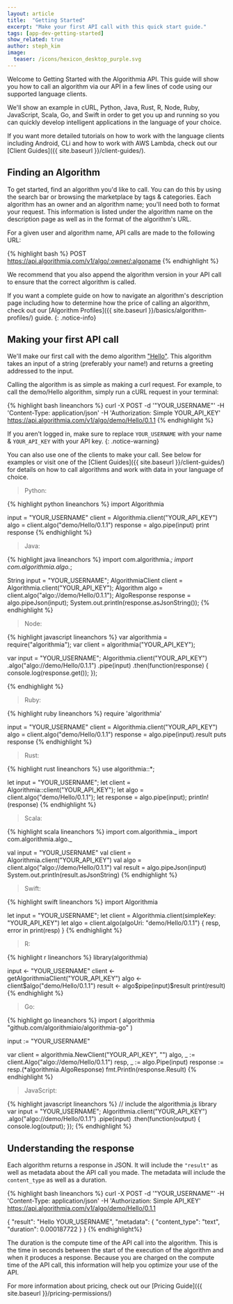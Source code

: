 ```yaml
---
layout: article
title:  "Getting Started"
excerpt: "Make your first API call with this quick start guide."
tags: [app-dev-getting-started]
show_related: true
author: steph_kim
image:
  teaser: /icons/hexicon_desktop_purple.svg
---
```


Welcome to Getting Started with the Algorithmia API. This guide will show you how to call an algorithm via our API in a few lines of code using our supported language clients.

We'll show an example in cURL, Python, Java, Rust, R, Node, Ruby, JavaScript, Scala, Go, and Swift in order to get you up and running so you can quickly develop intelligent applications in the language of your choice.

If you want more detailed tutorials on how to work with the language clients including Android, CLi and how to work with AWS Lambda, check out our [Client Guides]({{ site.baseurl }}/client-guides/).

## Finding an Algorithm

To get started, find an algorithm you'd like to call. You can do this by using the search bar or browsing the marketplace by tags & categories. Each algorithm has an owner and an algorithm name; you'll need both to format your request. This information is listed under the algorithm name on the description page as well as in the format of the algorithm's URL.

For a given user and algorithm name, API calls are made to the following URL:

{% highlight bash %}
POST https://api.algorithmia.com/v1/algo/:owner/:algoname
{% endhighlight %}

We recommend that you also append the algorithm version in your API call to ensure that the correct algorithm is called.

If you want a complete guide on how to navigate an algorithm's description page including how to determine how the price of calling an algorithm, check out our [Algorithm Profiles]({{ site.baseurl }}/basics/algorithm-profiles/) guide.
{: .notice-info}

## Making your first API call

We'll make our first call with the demo algorithm ["Hello"](https://algorithmia.com/algorithms/demo/Hello). This algorithm takes an input of a string (preferably your name!) and returns a greeting addressed to the input.

Calling the algorithm is as simple as making a curl request. For example, to call the demo/Hello algorithm, simply run a cURL request in your terminal:

{% highlight bash lineanchors %}
curl -X POST -d '"YOUR_USERNAME"' -H 'Content-Type: application/json' -H 'Authorization: Simple YOUR_API_KEY' https://api.algorithmia.com/v1/algo/demo/Hello/0.1.1
{% endhighlight %}

If you aren't logged in, make sure to replace <code>YOUR&lowbar;USERNAME</code> with your name & <code>YOUR&lowbar;API&lowbar;KEY</code> with your API key.
{: .notice-warning}

You can also use one of the clients to make your call. See below for examples or visit one of the [Client Guides]({{ site.baseurl }}/client-guides/) for details on how to call algorithms and work with data in your language of choice.

> Python:

{% highlight python lineanchors %}
import Algorithmia

input = "YOUR_USERNAME"
client = Algorithmia.client("YOUR_API_KEY")
algo = client.algo("demo/Hello/0.1.1")
response = algo.pipe(input)
print response
{% endhighlight %}

> Java:

{% highlight java lineanchors %}
import com.algorithmia.*;
import com.algorithmia.algo.*;

String input = "YOUR_USERNAME";
AlgorithmiaClient client = Algorithmia.client("YOUR_API_KEY");
Algorithm algo = client.algo("algo://demo/Hello/0.1.1");
AlgoResponse response = algo.pipeJson(input);
System.out.println(response.asJsonString());
{% endhighlight %}

> Node:

{% highlight javascript lineanchors %}
var algorithmia = require("algorithmia");
var client = algorithmia("YOUR_API_KEY");

var input = "YOUR_USERNAME";
Algorithmia.client("YOUR_API_KEY")
           .algo("algo://demo/Hello/0.1.1")
           .pipe(input)
           .then(function(response) {
             console.log(response.get());
           });

{% endhighlight %}

> Ruby:

{% highlight ruby lineanchors %}
require 'algorithmia'

input = "YOUR_USERNAME"
client = Algorithmia.client("YOUR_API_KEY")
algo = client.algo("demo/Hello/0.1.1")
response = algo.pipe(input).result
puts response
{% endhighlight %}

> Rust:

{% highlight rust lineanchors %}
use algorithmia::*;

let input = "YOUR_USERNAME";
let client = Algorithmia::client("YOUR_API_KEY");
let algo = client.algo("demo/Hello/0.1.1");
let response = algo.pipe(input);
println!(response)
{% endhighlight %}

> Scala:

{% highlight scala lineanchors %}
import com.algorithmia._
import com.algorithmia.algo._

val input = "YOUR_USERNAME"
val client = Algorithmia.client("YOUR_API_KEY")
val algo = client.algo("algo://demo/Hello/0.1.1")
val result = algo.pipeJson(input)
System.out.println(result.asJsonString)
{% endhighlight %}

> Swift:

{% highlight swift lineanchors %}
import Algorithmia

let input = "YOUR_USERNAME";
let client = Algorithmia.client(simpleKey: "YOUR_API_KEY")
let algo = client.algo(algoUri: "demo/Hello/0.1.1") { resp, error in
  print(resp)
}
{% endhighlight %}

> R:

{% highlight r lineanchors %}
library(algorithmia)

input <- "YOUR_USERNAME"
client <- getAlgorithmiaClient("YOUR_API_KEY")
algo <- client$algo("demo/Hello/0.1.1")
result <- algo$pipe(input)$result
print(result)
{% endhighlight %}

> Go:

{% highlight go lineanchors %}
import (
  algorithmia "github.com/algorithmiaio/algorithmia-go"
)

input := "YOUR_USERNAME"

var client = algorithmia.NewClient("YOUR_API_KEY", "")
algo, _ := client.Algo("algo://demo/Hello/0.1.1")
resp, _ := algo.Pipe(input)
response := resp.(*algorithmia.AlgoResponse)
fmt.Println(response.Result)
{% endhighlight %}

> JavaScript:

{% highlight javascript lineanchors %}
// include the algorithmia.js library
var input = "YOUR_USERNAME";
Algorithmia.client("YOUR_API_KEY")
           .algo("algo://demo/Hello/0.1.1")
           .pipe(input)
           .then(function(output) {
             console.log(output);
           });
{% endhighlight %}

## Understanding the response

Each algorithm returns a response in JSON. It will include the `"result"` as well as metadata about the API call you made. The metadata will include the `content_type` as well as a duration.

{% highlight bash lineanchors %}
curl -X POST -d '"YOUR_USERNAME"' -H 'Content-Type: application/json' -H 'Authorization: Simple API_KEY' https://api.algorithmia.com/v1/algo/demo/Hello/0.1.1


{ "result": "Hello YOUR_USERNAME",
  "metadata": {
     "content_type": "text",
     "duration": 0.000187722
  }
}
{% endhighlight%}

The duration is the compute time of the API call into the algorithm. This is the time in seconds between the start of the execution of the algorithm and when it produces a response. Because you are charged on the compute time of the API call, this information will help you optimize your use of the API.

For more information about pricing, check out our [Pricing Guide]({{ site.baseurl }}/pricing-permissions/)
